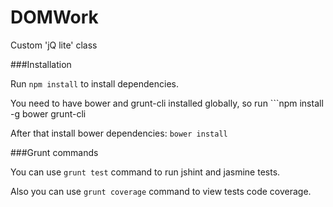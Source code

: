DOMWork
=======

Custom 'jQ lite' class


###Installation

Run ```npm install``` to install dependencies.

You need to have bower and grunt-cli installed globally, so run ```npm install -g bower grunt-cli

After that install bower dependencies: ```bower install```

###Grunt commands

You can use ```grunt test``` command to run jshint and jasmine tests.

Also you can use ```grunt coverage``` command to view tests code coverage.
